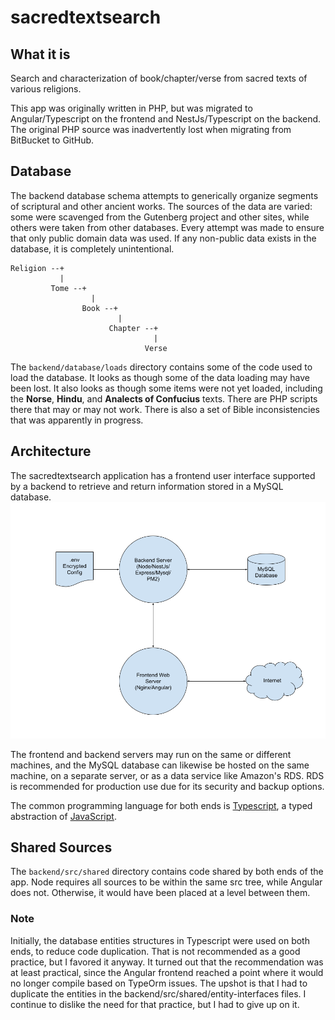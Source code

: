 # sacredtextsearch
## What it is
Search and characterization of book/chapter/verse from sacred texts 
of various religions.

This app was originally written in PHP, but was migrated to Angular/Typescript
on the frontend and NestJs/Typescript on the backend. The original PHP source
was inadvertently lost when migrating from BitBucket to GitHub. 

## Database
The backend database schema attempts to generically organize
segments of scriptural and other ancient works. The sources of the data are
varied: some were scavenged from the Gutenberg project and other sites, while 
others were taken from other databases. Every attempt was made to ensure that
only public domain data was used. If any non-public data exists in the database,
it is completely unintentional.

```
Religion --+
           |
         Tome --+
                  |
                Book --+
                        |
                      Chapter --+
                                |
                              Verse
```

The `backend/database/loads` directory contains some of the code
used to load the database. It looks as though some of the data
loading may have been lost. It also looks as though some items were
not yet loaded, including the **Norse**, **Hindu**, 
and **Analects of Confucius** texts. There are PHP
scripts there that may or may not work. There is also a set
of Bible inconsistencies that was apparently in progress.

## Architecture

The sacredtextsearch application has a frontend user interface supported by a 
backend to retrieve and return information stored in a MySQL database.
<img alt="image" src="./Node_Angular_Server_Architecture.png"/>

The frontend and backend servers may run on the same or different machines, 
and the MySQL database can likewise be hosted on the same machine, on a separate server, 
or as a data service like Amazon&#39;s RDS. RDS is recommended for production use due for its
security and backup options.

The common programming language for both ends is 
<a href="https://www.typescriptlang.org/">Typescript</a>, a typed abstraction
of <a href="https://developer.mozilla.org/en-US/docs/Web/JavaScript">JavaScript</a>.

## Shared Sources
The `backend/src/shared` directory contains code shared by both ends of the app.
Node requires all sources to be within the same src tree, while Angular does not.
Otherwise, it would have been placed at a level between them.

### Note
Initially, the database entities structures in Typescript were used
on both ends, to reduce code duplication. That is not recommended as a
good practice, but I favored it anyway. It turned out that the recommendation
was at least practical, since the Angular frontend reached a point where
it would no longer compile based on TypeOrm issues. The upshot is that I had
to duplicate the entities in the backend/src/shared/entity-interfaces files.
I continue to dislike the need for that practice, but I had to give up on it.



